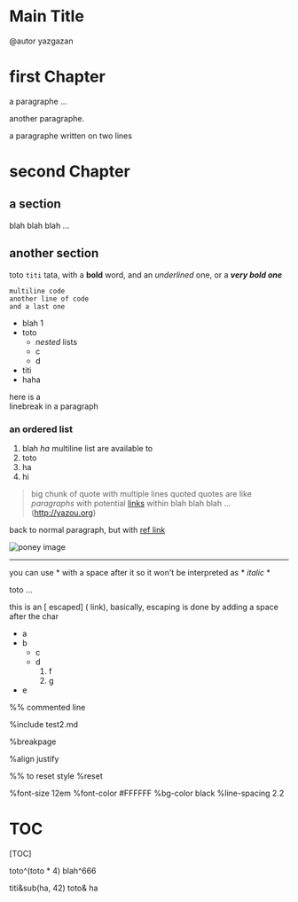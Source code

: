
Main Title
==========

@autor yazgazan


# first Chapter

a paragraphe ...

another paragraphe.

a paragraphe written
on two lines

# second Chapter

## a section

blah blah blah ...

## another section


toto `titi` tata, with a **bold** word, and an _underlined_ one, or a ***very bold one***

    multiline code
    another line of code
    and a last one

- blah 1
- toto
  - *nested* lists
  - c
  - d
- titi
- haha

here is a    
linebreak
in a paragraph

### an ordered list

1. blah *ha*
multiline list
are available to
2. toto
3. ha
3. hi

> big chunk of quote with
multiple lines quoted
quotes are like *paragraphs* with potential [links](http://example.com) within
blah blah blah ... (http://yazou.org)

back to normal paragraph, but with [ref link][ref1]

[ref1]: http://plop.org

![poney image](http://www.coloriage.tv/dessincolo/mon-petit-poney.png)

******
you can use * with a space after it so it won't be interpreted as * *italic* * 

toto ...

this is an  [ escaped] ( link),
basically, escaping is done by adding a space after the char

- a
- b
  - c
  - d
    1. f
    2. g
- e

%% commented line

%include test2.md

%breakpage

%align justify

%% to reset style
%reset

%font-size 12em
%font-color #FFFFFF
%bg-color black
%line-spacing 2.2

# TOC

[TOC]

toto^(toto * 4) blah^666

titi&sub(ha, 42) toto&amp; ha

